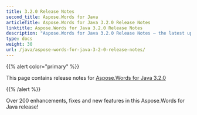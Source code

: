 ```yaml
---
title: 3.2.0 Release Notes
second_title: Aspose.Words for Java
articleTitle: Aspose.Words for Java 3.2.0 Release Notes
linktitle: Aspose.Words for Java 3.2.0 Release Notes
description: "Aspose.Words for Java 3.2.0 Release Notes – the latest updates and fixes."
type: docs
weight: 30
url: /java/aspose-words-for-java-3-2-0-release-notes/
---
```


{{% alert color="primary" %}}

This page contains release notes for [Aspose.Words for Java 3.2.0](https://releases.aspose.com/words/java/new-releases/aspose.words-for-java-3.2.0/)

{{% /alert %}}

Over 200 enhancements, fixes and new features in this Aspose.Words for Java release!
